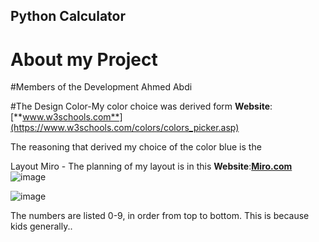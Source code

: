 ## Python Calculator

# About my Project

#Members of the Development
Ahmed Abdi

#The Design
 Color-My color choice was derived form **Website**:[**www.w3schools.com**](https://www.w3schools.com/colors/colors_picker.asp)
 
 The reasoning that derived my choice of the color blue is the 
 

 
 
 Layout
 Miro - The planning of my layout is in this **Website**:[**Miro.com**](https://miro.com/app/board/uXjVPSxXFYc=/)
 ![image](https://user-images.githubusercontent.com/103612434/196821924-194eb1c0-d26f-4b10-b070-4c532b752603.png)

 
 ![image](https://user-images.githubusercontent.com/103612434/196820964-026759b4-d75f-4e8f-bceb-f3885c8344dd.png)

 
 The numbers are listed 0-9, in order from top to bottom. This is because kids generally..

